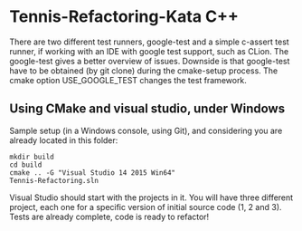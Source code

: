 # Tennis-Refactoring-Kata C++

There are two different test runners, google-test and a simple
c-assert test runner, if working with an IDE with google test
support, such as CLion. The google-test gives a better overview
of issues. Downside is that google-test have to be obtained (by
git clone) during the cmake-setup process. The cmake option
USE_GOOGLE_TEST changes the test framework.


## Using CMake and visual studio, under Windows

Sample setup (in a Windows console, using Git), and considering
you are already located in this folder:
```
mkdir build
cd build
cmake .. -G "Visual Studio 14 2015 Win64"
Tennis-Refactoring.sln
```

Visual Studio should start with the projects in it.
You will have three different project, each one for a
specific version of initial source code (1, 2 and 3).
Tests are already complete, code is ready to refactor!
